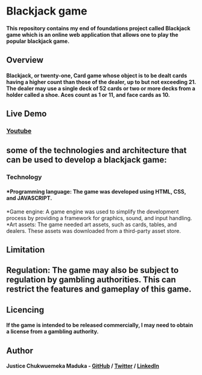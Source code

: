 # Blackjack game
#### This repository contains my end of foundations project called Blackjack game which is an online web application that allows one to play the popular blackjack game. 

## Overview
#### Blackjack, or twenty-one, Card game whose object is to be dealt cards having a higher count than those of the dealer, up to but not exceeding 21. The dealer may use a single deck of 52 cards or two or more decks from a holder called a shoe. Aces count as 1 or 11, and face cards as 10.

## Live Demo
### [Youtube](https://www.youtube.com/watch?v=9qQDgbonBS4)

## some of the technologies and architecture that can be used to develop a blackjack game:
### Technology
#### *Programming language: The game was developed using HTML, CSS, and JAVASCRIPT.
*Game engine: A game engine was used to simplify the development process by providing a framework for graphics, sound, and input handling.
*Art assets: The game needed art assets, such as cards, tables, and dealers. These assets was downloaded  from a third-party asset store.

## Limitation
## Regulation: The game may also be subject to regulation by gambling authorities. This can restrict the features and gameplay of this game.

## Licencing
#### If the game is intended to be released commercially, I may need to obtain a license from a gambling authority.

## Author
#### Justice Chukwuemeka Maduka - [GitHub](https://github.com/MadukaJustice) / [Twitter](https://twitter.com/alpha_coder1) / [LinkedIn](https://www.linkedin.com/in/maduka-justice-815014239)
